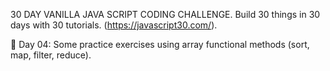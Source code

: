 30 DAY VANILLA JAVA SCRIPT CODING CHALLENGE.
Build 30 things in 30 days with 30 tutorials. (https://javascript30.com/).

💪 Day 04: Some practice exercises using array functional methods (sort, map, filter, reduce).
